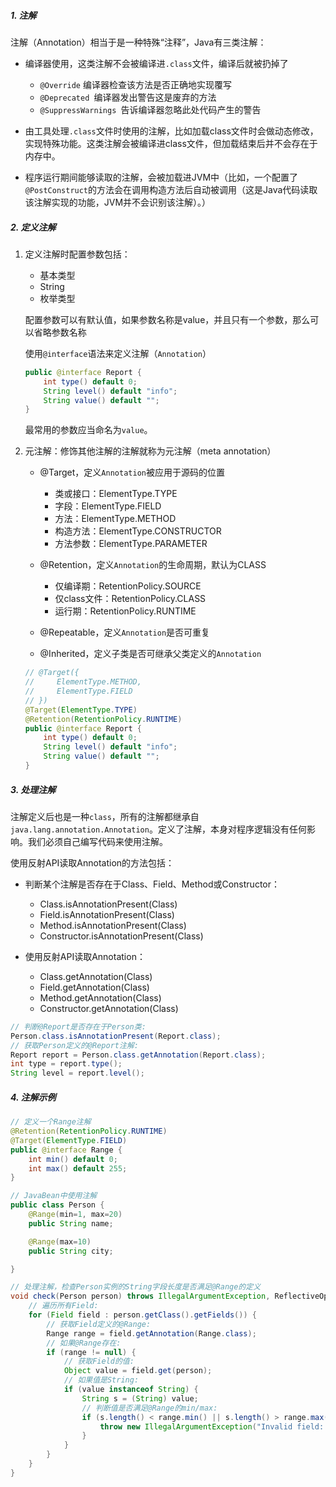 ##### 1. 注解

注解（Annotation）相当于是一种特殊“注释”，Java有三类注解：

- 编译器使用，这类注解不会被编译进`.class`文件，编译后就被扔掉了
    - `@Override` 编译器检查该方法是否正确地实现覆写
    - `@Deprecated `编译器发出警告这是废弃的方法
    - `@SuppressWarnings `告诉编译器忽略此处代码产生的警告

- 由工具处理`.class`文件时使用的注解，比如加载class文件时会做动态修改，实现特殊功能。这类注解会被编译进class文件，但加载结束后并不会存在于内存中。
- 程序运行期间能够读取的注解，会被加载进JVM中（比如，一个配置了`@PostConstruct`的方法会在调用构造方法后自动被调用（这是Java代码读取该注解实现的功能，JVM并不会识别该注解）。）



##### 2. 定义注解

1. 定义注解时配置参数包括：

   - 基本类型
   - String
   - 枚举类型

   配置参数可以有默认值，如果参数名称是value，并且只有一个参数，那么可以省略参数名称

   使用`@interface`语法来定义注解（`Annotation`）

   ```java
   public @interface Report {
       int type() default 0;
       String level() default "info";
       String value() default "";
   }
   ```

   最常用的参数应当命名为`value`。



2. 元注解：修饰其他注解的注解就称为元注解（meta annotation）

   - @Target，定义`Annotation`被应用于源码的位置
     - 类或接口：ElementType.TYPE
     - 字段：ElementType.FIELD
     - 方法：ElementType.METHOD
     - 构造方法：ElementType.CONSTRUCTOR
     - 方法参数：ElementType.PARAMETER
   - @Retention，定义`Annotation`的生命周期，默认为CLASS
     - 仅编译期：RetentionPolicy.SOURCE
     - 仅class文件：RetentionPolicy.CLASS
     - 运行期：RetentionPolicy.RUNTIME

   - @Repeatable，定义`Annotation`是否可重复
   - @Inherited，定义子类是否可继承父类定义的`Annotation`

   ```java
   // @Target({
   //     ElementType.METHOD,
   //     ElementType.FIELD
   // })
   @Target(ElementType.TYPE)
   @Retention(RetentionPolicy.RUNTIME)
   public @interface Report {
       int type() default 0;
       String level() default "info";
       String value() default "";
   }
   ```



##### 3. 处理注解

注解定义后也是一种`class`，所有的注解都继承自`java.lang.annotation.Annotation`。定义了注解，本身对程序逻辑没有任何影响。我们必须自己编写代码来使用注解。

使用反射API读取Annotation的方法包括：

- 判断某个注解是否存在于Class、Field、Method或Constructor：
    - Class.isAnnotationPresent(Class)
    - Field.isAnnotationPresent(Class)
    - Method.isAnnotationPresent(Class)
    - Constructor.isAnnotationPresent(Class)

- 使用反射API读取Annotation：
    - Class.getAnnotation(Class)
    - Field.getAnnotation(Class)
    - Method.getAnnotation(Class)
    - Constructor.getAnnotation(Class)

```java
// 判断@Report是否存在于Person类:
Person.class.isAnnotationPresent(Report.class);
// 获取Person定义的@Report注解:
Report report = Person.class.getAnnotation(Report.class);
int type = report.type();
String level = report.level();
```



##### 4. 注解示例

```java
// 定义一个Range注解
@Retention(RetentionPolicy.RUNTIME)
@Target(ElementType.FIELD)
public @interface Range {
    int min() default 0;
    int max() default 255;
}

// JavaBean中使用注解
public class Person {
    @Range(min=1, max=20)
    public String name;

    @Range(max=10)
    public String city;

}

// 处理注解，检查Person实例的String字段长度是否满足@Range的定义
void check(Person person) throws IllegalArgumentException, ReflectiveOperationException {
    // 遍历所有Field:
    for (Field field : person.getClass().getFields()) {
        // 获取Field定义的@Range:
        Range range = field.getAnnotation(Range.class);
        // 如果@Range存在:
        if (range != null) {
            // 获取Field的值:
            Object value = field.get(person);
            // 如果值是String:
            if (value instanceof String) {
                String s = (String) value;
                // 判断值是否满足@Range的min/max:
                if (s.length() < range.min() || s.length() > range.max()) {
                    throw new IllegalArgumentException("Invalid field: " + field.getName());
                }
            }
        }
    }
}
```

